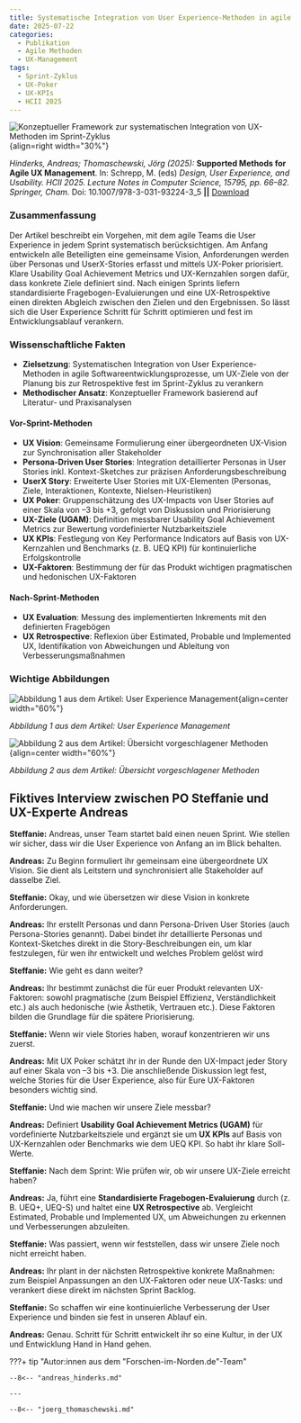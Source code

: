 ```yaml
---
title: Systematische Integration von User Experience-Methoden in agile Softwareentwicklungsprozesse
date: 2025-07-22
categories:
  - Publikation
  - Agile Methoden
  - UX-Management
tags:
  - Sprint-Zyklus
  - UX-Poker
  - UX-KPIs
  - HCII 2025
---
```


![Konzeptueller Framework zur systematischen Integration von UX-Methoden im Sprint-Zyklus](assets/2025-article-hcii-duxu-Andreas.png){align=right width="30%"}

*Hinderks, Andreas; Thomaschewski, Jörg (2025):* __Supported Methods for Agile UX Management__. In: Schrepp, M. (eds) *Design, User Experience, and Usability. HCII 2025. Lecture Notes in Computer Science, 15795, pp. 66–82.  Springer, Cham.* Doi: 10.1007/978-3-031-93224-3_5  **||** [Download](https://doi.org/10.1007/978-3-031-93224-3_5)


### Zusammenfassung

Der Artikel beschreibt ein Vorgehen, mit dem agile Teams die User Experience in jedem Sprint systematisch berücksichtigen. Am Anfang entwickeln alle Beteiligten eine gemeinsame Vision, Anforderungen werden über Personas und UserX-Stories erfasst und mittels UX-Poker priorisiert. Klare Usability Goal Achievement Metrics und UX-Kernzahlen sorgen dafür, dass konkrete Ziele definiert sind. Nach einigen Sprints liefern standardisierte Fragebogen-Evaluierungen und eine UX-Retrospektive einen direkten Abgleich zwischen den Zielen und den Ergebnissen. So lässt sich die User Experience Schritt für Schritt optimieren und fest im Entwicklungsablauf verankern.

<!-- more -->

### Wissenschaftliche Fakten

- **Zielsetzung**: Systematischen Integration von User Experience-Methoden in agile Softwareentwicklungsprozesse, um UX-Ziele von der Planung bis zur Retrospektive fest im Sprint-Zyklus zu verankern  
- **Methodischer Ansatz**:  Konzeptueller Framework basierend auf Literatur- und Praxisanalysen  

#### Vor-Sprint-Methoden

- **UX Vision**: Gemeinsame Formulierung einer übergeordneten UX-Vision zur Synchronisation aller Stakeholder  
- **Persona-Driven User Stories**: Integration detaillierter Personas in User Stories inkl. Kontext-Sketches zur präzisen Anforderungsbeschreibung  
- **UserX Story**: Erweiterte User Stories mit UX-Elementen (Personas, Ziele, Interaktionen, Kontexte, Nielsen-Heuristiken)  
- **UX Poker**: Gruppenschätzung des UX-Impacts von User Stories auf einer Skala von –3 bis +3, gefolgt von Diskussion und Priorisierung  
- **UX-Ziele (UGAM)**: Definition messbarer Usability Goal Achievement Metrics zur Bewertung vordefinierter Nutzbarkeitsziele  
- **UX KPIs**: Festlegung von Key Performance Indicators auf Basis von UX-Kernzahlen und Benchmarks (z. B. UEQ KPI) für kontinuierliche Erfolgskontrolle  
- **UX-Faktoren**: Bestimmung der für das Produkt wichtigen pragmatischen und hedonischen UX-Faktoren  

#### Nach-Sprint-Methoden

- **UX Evaluation**: Messung des implementierten Inkrements mit den definierten Fragebögen  
- **UX Retrospective**: Reflexion über Estimated, Probable und Implemented UX, Identifikation von Abweichungen und Ableitung von Verbesserungsmaßnahmen  

### Wichtige Abbildungen

![Abbildung 1 aus dem Artikel: User Experience Management](assets/2025-06-26-UXManagement-Abb1.jpg){align=center width="60%"}

*Abbildung 1 aus dem Artikel: User Experience Management*

![Abbildung 2 aus dem Artikel: Übersicht vorgeschlagener Methoden](assets/2025-06-26-UXManagement-Abb2.jpg){align=center width="60%"}

*Abbildung 2 aus dem Artikel: Übersicht vorgeschlagener Methoden*


## Fiktives Interview zwischen PO Steffanie und UX-Experte Andreas

**Steffanie:** Andreas, unser Team startet bald einen neuen Sprint. Wie stellen wir sicher, dass wir die User Experience von Anfang an im Blick behalten.  

**Andreas:** Zu Beginn formuliert ihr gemeinsam eine übergeordnete UX Vision. Sie dient als Leitstern und synchronisiert alle Stakeholder auf dasselbe Ziel.  

**Steffanie:** Okay, und wie übersetzen wir diese Vision in konkrete Anforderungen.  

**Andreas:** Ihr erstellt Personas und dann Persona-Driven User Stories (auch Persona-Stories genannt). Dabei bindet ihr detaillierte Personas und Kontext-Sketches direkt in die Story-Beschreibungen ein, um klar festzulegen, für wen ihr entwickelt und welches Problem gelöst wird  

**Steffanie:** Wie geht es dann weiter?  

**Andreas:** Ihr bestimmt zunächst die für euer Produkt relevanten UX-Faktoren: sowohl pragmatische (zum Beispiel Effizienz, Verständlichkeit etc.) als auch hedonische (wie Ästhetik, Vertrauen etc.). Diese Faktoren bilden die Grundlage für die spätere Priorisierung.  

**Steffanie:** Wenn wir viele Stories haben, worauf konzentrieren wir uns zuerst.

**Andreas:** Mit UX Poker schätzt ihr in der Runde den UX-Impact jeder Story auf einer Skala von –3 bis +3. Die anschließende Diskussion legt fest, welche Stories für die User Experience, also für Eure UX-Faktoren besonders wichtig sind.

**Steffanie:** Und wie machen wir unsere Ziele messbar?  

**Andreas:** Definiert **Usability Goal Achievement Metrics (UGAM)** für vordefinierte Nutzbarkeitsziele und ergänzt sie um **UX KPIs** auf Basis von UX-Kernzahlen oder Benchmarks wie dem UEQ KPI. So habt ihr klare Soll-Werte.  

**Steffanie:** Nach dem Sprint: Wie prüfen wir, ob wir unsere UX-Ziele erreicht haben?  

**Andreas:** Ja, führt eine **Standardisierte Fragebogen-Evaluierung** durch (z. B. UEQ+, UEQ-S) und haltet eine **UX Retrospective** ab. Vergleicht Estimated, Probable und Implemented UX, um Abweichungen zu erkennen und Verbesserungen abzuleiten.  

**Steffanie:** Was passiert, wenn wir feststellen, dass wir unsere Ziele noch nicht erreicht haben.  

**Andreas:** Ihr plant in der nächsten Retrospektive konkrete Maßnahmen: zum Beispiel Anpassungen an den UX-Faktoren oder neue UX-Tasks: und verankert diese direkt im nächsten Sprint Backlog.  

**Steffanie:** So schaffen wir eine kontinuierliche Verbesserung der User Experience und binden sie fest in unseren Ablauf ein.  

**Andreas:** Genau. Schritt für Schritt entwickelt ihr so eine Kultur, in der UX und Entwicklung Hand in Hand gehen.  


???+ tip "Autor:innen aus dem "Forschen-im-Norden.de"-Team"
    
    --8<-- "andreas_hinderks.md"

    ---
    
    --8<-- "joerg_thomaschewski.md"


